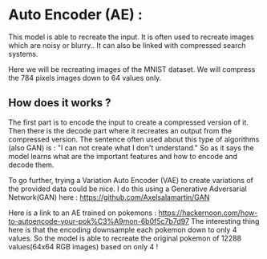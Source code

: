 # Auto Encoder (AE) :

This model is able to recreate the input. 
It is often used to recreate images which are noisy or blurry.. It can also be linked with compressed search systems.

Here we will be recreating images of the MNIST dataset.
We will compress the 784 pixels images down to 64 values only.

## How does it works ?

The first part is to encode the input to create a compressed version of it. 
Then there is the decode part where it recreates an output from the compressed version.
The sentence often used about this type of algorithms (also GAN) is : "I can not create what I don't understand."
So as it says the model learns what are the important features and how to encode and decode them. 

To go further, trying a Variation Auto Encoder (VAE) to create variations of the provided data could be nice. I do this using a Generative Adversarial Network(GAN) here : 
https://github.com/Axelsalamartin/GAN

Here is a link to an AE trained on pokemons :
https://hackernoon.com/how-to-autoencode-your-pok%C3%A9mon-6b0f5c7b7d97
The interesting thing here is that the encoding downsample each pokemon down to only 4 values. So the model is able to recreate the original pokemon of 12288 values(64x64 RGB images) based on only 4 !
